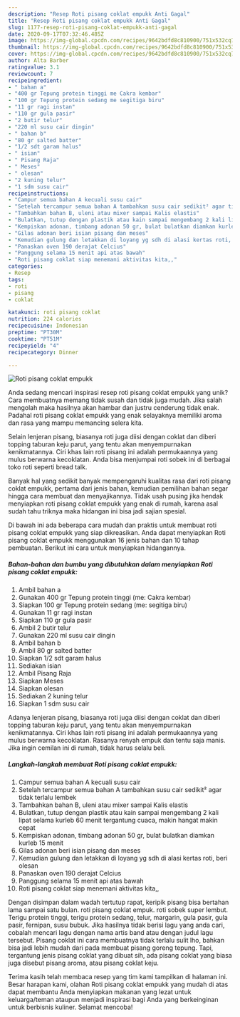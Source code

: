 ```yaml
---
description: "Resep Roti pisang coklat empukk Anti Gagal"
title: "Resep Roti pisang coklat empukk Anti Gagal"
slug: 1177-resep-roti-pisang-coklat-empukk-anti-gagal
date: 2020-09-17T07:32:46.485Z
image: https://img-global.cpcdn.com/recipes/9642bdfd8c810900/751x532cq70/roti-pisang-coklat-empukk-foto-resep-utama.jpg
thumbnail: https://img-global.cpcdn.com/recipes/9642bdfd8c810900/751x532cq70/roti-pisang-coklat-empukk-foto-resep-utama.jpg
cover: https://img-global.cpcdn.com/recipes/9642bdfd8c810900/751x532cq70/roti-pisang-coklat-empukk-foto-resep-utama.jpg
author: Alta Barber
ratingvalue: 3.1
reviewcount: 7
recipeingredient:
- " bahan a"
- "400 gr Tepung protein tinggi me Cakra kembar"
- "100 gr Tepung protein sedang me segitiga biru"
- "11 gr ragi instan"
- "110 gr gula pasir"
- "2 butir telur"
- "220 ml susu cair dingin"
- " bahan b"
- "80 gr salted batter"
- "1/2 sdt garam halus"
- " isian"
- " Pisang Raja"
- " Meses"
- " olesan"
- "2 kuning telur"
- "1 sdm susu cair"
recipeinstructions:
- "Campur semua bahan A kecuali susu cair"
- "Setelah tercampur semua bahan A tambahkan susu cair sedikit² agar tidak terlalu lembek"
- "Tambahkan bahan B, uleni atau mixer sampai Kalis elastis"
- "Bulatkan, tutup dengan plastik atau kain sampai mengembang 2 kali lipat selama kurleb 60 menit tergantung cuaca, makin hangat makin cepat"
- "Kempiskan adonan, timbang adonan 50 gr, bulat bulatkan diamkan kurleb 15 menit"
- "Gilas adonan beri isian pisang dan meses"
- "Kemudian gulung dan letakkan di loyang yg sdh di alasi kertas roti, beri olesan"
- "Panaskan oven 190 derajat Celcius"
- "Panggung selama 15 menit api atas bawah"
- "Roti pisang coklat siap menemani aktivitas kita,,"
categories:
- Resep
tags:
- roti
- pisang
- coklat

katakunci: roti pisang coklat 
nutrition: 224 calories
recipecuisine: Indonesian
preptime: "PT30M"
cooktime: "PT51M"
recipeyield: "4"
recipecategory: Dinner

---
```



![Roti pisang coklat empukk](https://img-global.cpcdn.com/recipes/9642bdfd8c810900/751x532cq70/roti-pisang-coklat-empukk-foto-resep-utama.jpg)

Anda sedang mencari inspirasi resep roti pisang coklat empukk yang unik? Cara membuatnya memang tidak susah dan tidak juga mudah. Jika salah mengolah maka hasilnya akan hambar dan justru cenderung tidak enak. Padahal roti pisang coklat empukk yang enak selayaknya memiliki aroma dan rasa yang mampu memancing selera kita.

Selain lenjeran pisang, biasanya roti juga diisi dengan coklat dan diberi topping taburan keju parut, yang tentu akan menyempurnakan kenikmatannya. Ciri khas lain roti pisang ini adalah permukaannya yang mulus berwarna kecoklatan. Anda bisa menjumpai roti sobek ini di berbagai toko roti seperti bread talk.

Banyak hal yang sedikit banyak mempengaruhi kualitas rasa dari roti pisang coklat empukk, pertama dari jenis bahan, kemudian pemilihan bahan segar hingga cara membuat dan menyajikannya. Tidak usah pusing jika hendak menyiapkan roti pisang coklat empukk yang enak di rumah, karena asal sudah tahu triknya maka hidangan ini bisa jadi sajian spesial.


Di bawah ini ada beberapa cara mudah dan praktis untuk membuat roti pisang coklat empukk yang siap dikreasikan. Anda dapat menyiapkan Roti pisang coklat empukk menggunakan 16 jenis bahan dan 10 tahap pembuatan. Berikut ini cara untuk menyiapkan hidangannya.

<!--inarticleads1-->

##### Bahan-bahan dan bumbu yang dibutuhkan dalam menyiapkan Roti pisang coklat empukk:

1. Ambil  bahan a
1. Gunakan 400 gr Tepung protein tinggi (me: Cakra kembar)
1. Siapkan 100 gr Tepung protein sedang (me: segitiga biru)
1. Gunakan 11 gr ragi instan
1. Siapkan 110 gr gula pasir
1. Ambil 2 butir telur
1. Gunakan 220 ml susu cair dingin
1. Ambil  bahan b
1. Ambil 80 gr salted batter
1. Siapkan 1/2 sdt garam halus
1. Sediakan  isian
1. Ambil  Pisang Raja
1. Siapkan  Meses
1. Siapkan  olesan
1. Sediakan 2 kuning telur
1. Siapkan 1 sdm susu cair


Adanya lenjeran pisang, biasanya roti juga diisi dengan coklat dan diberi topping taburan keju parut, yang tentu akan menyempurnakan kenikmatannya. Ciri khas lain roti pisang ini adalah permukaannya yang mulus berwarna kecoklatan. Rasanya renyah empuk dan tentu saja manis. Jika ingin cemilan ini di rumah, tidak harus selalu beli. 

<!--inarticleads2-->

##### Langkah-langkah membuat Roti pisang coklat empukk:

1. Campur semua bahan A kecuali susu cair
1. Setelah tercampur semua bahan A tambahkan susu cair sedikit² agar tidak terlalu lembek
1. Tambahkan bahan B, uleni atau mixer sampai Kalis elastis
1. Bulatkan, tutup dengan plastik atau kain sampai mengembang 2 kali lipat selama kurleb 60 menit tergantung cuaca, makin hangat makin cepat
1. Kempiskan adonan, timbang adonan 50 gr, bulat bulatkan diamkan kurleb 15 menit
1. Gilas adonan beri isian pisang dan meses
1. Kemudian gulung dan letakkan di loyang yg sdh di alasi kertas roti, beri olesan
1. Panaskan oven 190 derajat Celcius
1. Panggung selama 15 menit api atas bawah
1. Roti pisang coklat siap menemani aktivitas kita,,


Dengan disimpan dalam wadah tertutup rapat, keripik pisang bisa bertahan lama sampai satu bulan. roti pisang coklat empuk. roti sobek super lembut. Terigu protein tinggi, terigu protein sedang, telur, margarin, gula pasir, gula pasir, fernipan, susu bubuk. Jika hasilnya tidak berisi lagu yang anda cari, cobalah mencari lagu dengan nama artis band atau dengan judul lagu tersebut. Pisang coklat ini cara membuatnya tidak terlalu sulit lho, bahkan bisa jadi lebih mudah dari pada membuat pisang goreng tepung. Tapi, tergantung jenis pisang coklat yang dibuat sih, ada pisang coklat yang biasa juga disebut pisang aroma, atau pisang coklat keju. 

Terima kasih telah membaca resep yang tim kami tampilkan di halaman ini. Besar harapan kami, olahan Roti pisang coklat empukk yang mudah di atas dapat membantu Anda menyiapkan makanan yang lezat untuk keluarga/teman ataupun menjadi inspirasi bagi Anda yang berkeinginan untuk berbisnis kuliner. Selamat mencoba!
